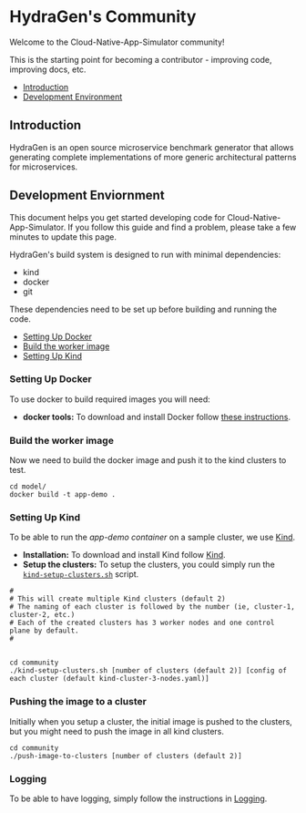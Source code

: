 # HydraGen's Community

Welcome to the Cloud-Native-App-Simulator community!

This is the starting point for becoming a contributor - improving code, 
improving docs, etc.

- [Introduction](#introduction)
- [Development Environment](#development-enviornment)

## Introduction

HydraGen is an open source microservice benchmark generator 
that allows generating complete implementations of more generic architectural patterns
for microservices.

## Development Enviornment
This document helps you get started developing code for Cloud-Native-App-Simulator.
If you follow this guide and find a problem, please take a few minutes to update this page.

HydraGen's build system is designed to run with minimal dependencies:
- kind
- docker
- git

These dependencies need to be set up before building and running the code.
- [Setting Up Docker](#setting-up-docker)
- [Build the worker image](#build-the-worker-image)
- [Setting Up Kind](#setting-up-kind)


### Setting Up Docker
To use docker to build required images you will need:
- **docker tools:** To download and install Docker follow [these instructions](https://docs.docker.com/install/).

### Build the worker image
Now we need to build the docker image and push it to the kind clusters to test.
```
cd model/
docker build -t app-demo .
```
### Setting Up Kind
To be able to run the *app-demo container* on a sample cluster, we use 
[Kind](https://kind.sigs.k8s.io/docs/user/quick-start/).

- **Installation:** To download and install Kind follow [Kind](https://kind.sigs.k8s.io/docs/user/quick-start/).
- **Setup the clusters:** To setup the clusters, you could simply run the [`kind-setup-clusters.sh`](kind-setup-clusters.sh)
script.
```
#
# This will create multiple Kind clusters (default 2)
# The naming of each cluster is followed by the number (ie, cluster-1, cluster-2, etc.)
# Each of the created clusters has 3 worker nodes and one control plane by default.
#


cd community
./kind-setup-clusters.sh [number of clusters (default 2)] [config of each cluster (default kind-cluster-3-nodes.yaml)]
```

### Pushing the image to a cluster
Initially when you setup a cluster, the initial image is pushed to the clusters, but you might need to 
push the image in all kind clusters. 

```
cd community
./push-image-to-clusters [number of clusters (default 2)]
```

### Logging
To be able to have logging, simply follow the instructions in [Logging](./Logging.md).